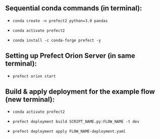 ## Sequential conda commands (in terminal):
- `conda create -n prefect2 python=3.9 pandas`

- `conda activate prefect2`

- `conda install -c conda-forge prefect -y`

## Setting up Prefect Orion Server (in same terminal):
- `prefect orion start`

## Build & apply deployment for the example flow (new terminal):
- `conda activate prefect2`

- `prefect deployment build SCRIPT_NAME.py:FLOW_NAME -t dev`

- `prefect deployment apply FLOW_NAME-deployment.yaml`

